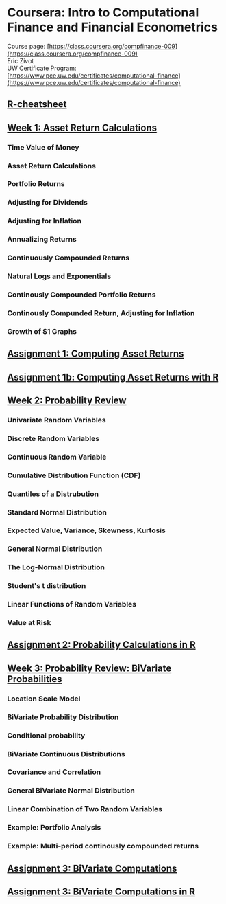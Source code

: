 

# Coursera: Intro to Computational Finance and Financial Econometrics

Course page: [https://class.coursera.org/compfinance-009](https://class.coursera.org/compfinance-009)  
Eric Zivot   
UW Certificate Program: [https://www.pce.uw.edu/certificates/computational-finance](https://www.pce.uw.edu/certificates/computational-finance)   


## [R-cheatsheet](R-cheatsheet.md)

## [Week 1: Asset Return Calculations](week1.md)

### Time Value of Money
### Asset Return Calculations
### Portfolio Returns
### Adjusting for Dividends
### Adjusting for Inflation 
### Annualizing Returns
### Continuously Compounded Returns
### Natural Logs and Exponentials
### Continously Compounded Portfolio Returns 
### Continously Compunded Return, Adjusting for Inflation
### Growth of $1 Graphs


## [Assignment 1: Computing Asset Returns](assignment1.md)

## [Assignment 1b: Computing Asset Returns with R](assignment1b/assignment1b.md)



## [Week 2: Probability Review](week2.md)

### Univariate Random Variables
### Discrete Random Variables
### Continuous Random Variable
### Cumulative Distribution Function (CDF)
### Quantiles of a Distrubution
### Standard Normal Distribution
### Expected Value, Variance, Skewness, Kurtosis
### General Normal Distribution
### The Log-Normal Distribution
### Student's t distribution
### Linear Functions of Random Variables
### Value at Risk

## [Assignment 2: Probability Calculations in R](assignment2/assignment2.md)


## [Week 3: Probability Review: BiVariate Probabilities](week3.md)

### Location Scale Model
### BiVariate Probability Distribution
### Conditional probability
### BiVariate Continuous Distributions
### Covariance and Correlation
### General BiVariate Normal Distribution
### Linear Combination of Two Random Variables
### Example: Portfolio Analysis
### Example: Multi-period continously compounded returns

## [Assignment 3: BiVariate Computations](assignment3.md)

## [Assignment 3: BiVariate Computations in R](assignment3-R/assignment3-R.md)




